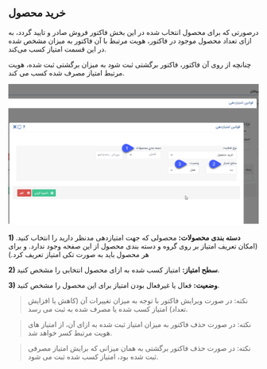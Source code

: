 ## خرید محصول 



درصورتی که برای محصول انتخاب شده در این بخش فاکتور فروش صادر و تایید گردد، به ازای تعداد محصول موجود در فاکتور، هویت مرتبط با آن فاکتور به میزان مشخص شده در این قسمت امتیاز کسب می‌کند.

چنانچه از روی آن فاکتور، فاکتور برگشتی ثبت شود به میزان برگشتی ثبت شده، هویت مرتبط امتیاز مصرف شده کسب می کند.

![](kharid-mahsol.png)

**1) دسته بندی محصولات:** محصولی که جهت امتیازدهی مدنظر دارید را انتخاب کنید. (امکان تعریف امتیاز بر روی گروه و دسته بندی محصول از این صفحه وجود ندارد. و برای هر محصول باید به صورت تکی امتیاز تعریف کرد.) 

**2) سطح امتیاز:** امتیاز کسب شده به ازای محصول انتخابی را مشخص کنید.

**3) وضعیت:** فعال یا غیرفعال بودن امتیاز برای این محصول را مشخص کنید.

> نکته: در صورت ویرایش فاکتور با توجه به میزان تغییرات آن (کاهش  یا افزایش تعداد) امتیاز کسب شده یا مصرف شده به ثبت می رسد.

> نکته: در صورت حذف فاکتور به میزان امتیاز ثبت شده به ازای آن، از امتیاز های هویت مرتبط کسر خواهد شد.

> نکته: در صورت حذف فاکتور برگشتی به همان میزانی که برایش امتیاز مصرفی ثبت شده بود،  امتیاز کسب شده ثبت می شود.

